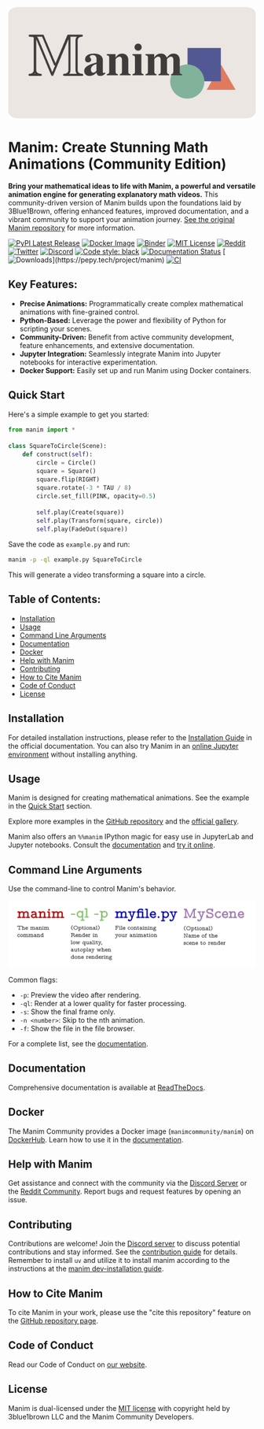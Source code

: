 <p align="center">
    <a href="https://www.manim.community/"><img src="https://raw.githubusercontent.com/ManimCommunity/manim/main/logo/cropped.png"></a>
</p>

# Manim: Create Stunning Math Animations (Community Edition)

**Bring your mathematical ideas to life with Manim, a powerful and versatile animation engine for generating explanatory math videos.** This community-driven version of Manim builds upon the foundations laid by 3Blue1Brown, offering enhanced features, improved documentation, and a vibrant community to support your animation journey.  [See the original Manim repository](https://github.com/ManimCommunity/manim) for more information.

[![PyPI Latest Release](https://img.shields.io/pypi/v/manim.svg?style=flat&logo=pypi)](https://pypi.org/project/manim/)
[![Docker Image](https://img.shields.io/docker/v/manimcommunity/manim?color=%23099cec&label=docker%20image&logo=docker)](https://hub.docker.com/r/manimcommunity/manim)
[![Binder](https://mybinder.org/badge_logo.svg)](https://mybinder.org/v2/gh/ManimCommunity/jupyter_examples/HEAD?filepath=basic_example_scenes.ipynb)
[![MIT License](https://img.shields.io/badge/license-MIT-red.svg?style=flat)](http://choosealicense.com/licenses/mit/)
[![Reddit](https://img.shields.io/reddit/subreddit-subscribers/manim.svg?color=orange&label=reddit&logo=reddit)](https://www.reddit.com/r/manim/)
[![Twitter](https://img.shields.io/twitter/url/https/twitter.com/cloudposse.svg?style=social&label=Follow%20%40manim_community)](https://twitter.com/manim_community/)
[![Discord](https://img.shields.io/discord/581738731934056449.svg?label=discord&color=yellow&logo=discord)](https://www.manim.community/discord/)
[![Code style: black](https://img.shields.io/badge/code%20style-black-000000.svg)](https://github.com/psf/black)
[![Documentation Status](https://readthedocs.org/projects/manimce/badge/?version=latest)](https://docs.manim.community/)
[![Downloads](https://pepy.tech/badge/manim/month?)](https://pepy.tech/project/manim)
[![CI](https://github.com/ManimCommunity/manim/workflows/CI/badge.svg)](https://github.com/ManimCommunity/manim/workflows/CI/badge.svg)

## Key Features:

*   **Precise Animations:** Programmatically create complex mathematical animations with fine-grained control.
*   **Python-Based:** Leverage the power and flexibility of Python for scripting your scenes.
*   **Community-Driven:** Benefit from active community development, feature enhancements, and extensive documentation.
*   **Jupyter Integration:** Seamlessly integrate Manim into Jupyter notebooks for interactive experimentation.
*   **Docker Support:** Easily set up and run Manim using Docker containers.

## Quick Start

Here's a simple example to get you started:

```python
from manim import *

class SquareToCircle(Scene):
    def construct(self):
        circle = Circle()
        square = Square()
        square.flip(RIGHT)
        square.rotate(-3 * TAU / 8)
        circle.set_fill(PINK, opacity=0.5)

        self.play(Create(square))
        self.play(Transform(square, circle))
        self.play(FadeOut(square))
```

Save the code as `example.py` and run:

```bash
manim -p -ql example.py SquareToCircle
```

This will generate a video transforming a square into a circle.

## Table of Contents:

-   [Installation](#installation)
-   [Usage](#usage)
-   [Command Line Arguments](#command-line-arguments)
-   [Documentation](#documentation)
-   [Docker](#docker)
-   [Help with Manim](#help-with-manim)
-   [Contributing](#contributing)
-   [How to Cite Manim](#how-to-cite-manim)
-   [Code of Conduct](#code-of-conduct)
-   [License](#license)

## Installation

For detailed installation instructions, please refer to the [Installation Guide](https://docs.manim.community/en/stable/installation.html) in the official documentation. You can also try Manim in an [online Jupyter environment](https://try.manim.community/) without installing anything.

## Usage

Manim is designed for creating mathematical animations. See the example in the [Quick Start](#quick-start) section.

Explore more examples in the [GitHub repository](example_scenes) and the [official gallery](https://docs.manim.community/en/stable/examples.html).

Manim also offers an `%%manim` IPython magic for easy use in JupyterLab and Jupyter notebooks. Consult the [documentation](https://docs.manim.community/en/stable/reference/manim.utils.ipython_magic.ManimMagic.html) and [try it online](https://mybinder.org/v2/gh/ManimCommunity/jupyter_examples/HEAD?filepath=basic_example_scenes.ipynb).

## Command Line Arguments

Use the command-line to control Manim's behavior.

![manim-illustration](https://raw.githubusercontent.com/ManimCommunity/manim/main/docs/source/_static/command.png)

Common flags:
*   `-p`: Preview the video after rendering.
*   `-ql`: Render at a lower quality for faster processing.
*   `-s`: Show the final frame only.
*   `-n <number>`: Skip to the nth animation.
*   `-f`: Show the file in the file browser.

For a complete list, see the [documentation](https://docs.manim.community/en/stable/guides/configuration.html).

## Documentation

Comprehensive documentation is available at [ReadTheDocs](https://docs.manim.community/).

## Docker

The Manim Community provides a Docker image (`manimcommunity/manim`) on [DockerHub](https://hub.docker.com/r/manimcommunity/manim). Learn how to use it in the [documentation](https://docs.manim.community/en/stable/installation/docker.html).

## Help with Manim

Get assistance and connect with the community via the [Discord Server](https://www.manim.community/discord/) or the [Reddit Community](https://www.reddit.com/r/manim/).  Report bugs and request features by opening an issue.

## Contributing

Contributions are welcome! Join the [Discord server](https://www.manim.community/discord/) to discuss potential contributions and stay informed. See the [contribution guide](https://docs.manim.community/en/stable/contributing.html) for details.
Remember to install `uv` and utilize it to install manim according to the instructions at the [manim dev-installation guide](https://docs.manim.community/en/latest/contributing/development.html).

## How to Cite Manim

To cite Manim in your work, please use the "cite this repository" feature on the [GitHub repository page](https://github.com/ManimCommunity/manim).

## Code of Conduct

Read our Code of Conduct on [our website](https://docs.manim.community/en/stable/conduct.html).

## License

Manim is dual-licensed under the [MIT license](LICENSE) with copyright held by 3blue1brown LLC and the Manim Community Developers.